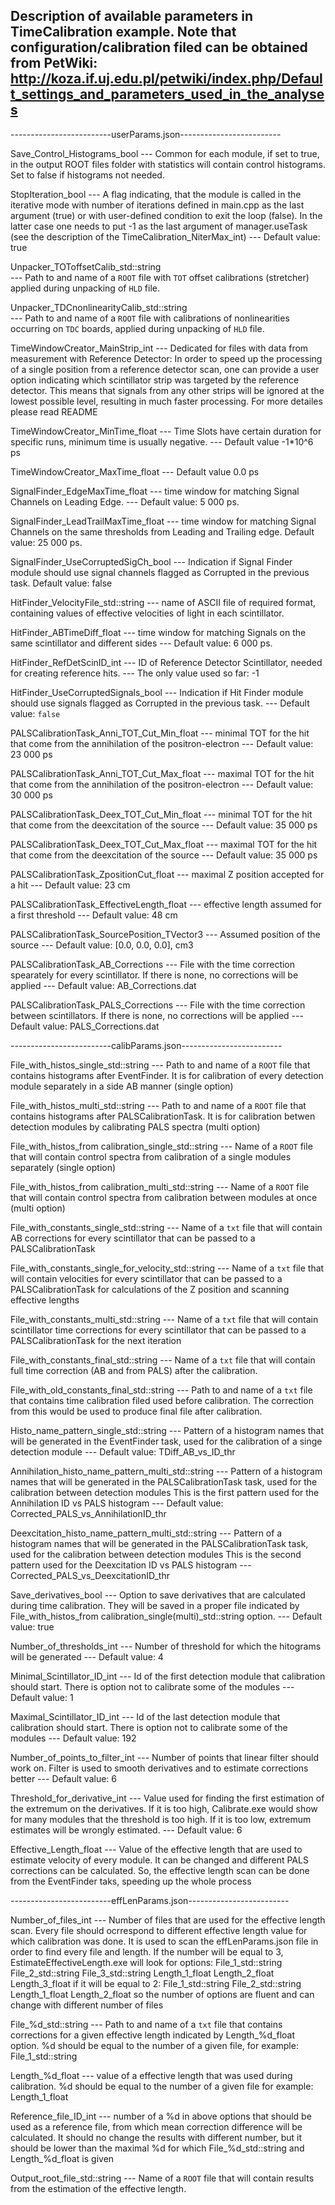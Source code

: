 Description of available parameters in TimeCalibration example.
Note that configuration/calibration filed can be obtained from PetWiki:
http://koza.if.uj.edu.pl/petwiki/index.php/Default_settings_and_parameters_used_in_the_analyses
--------

-------------------------userParams.json-------------------------

Save_Control_Histograms_bool
--- Common for each module, if set to true, in the output ROOT files folder with
statistics will contain control histograms. Set to false if histograms not needed.

StopIteration_bool
--- A flag indicating, that the module is called in the iterative mode with number of iterations defined in
main.cpp as the last argument (true) or with user-defined condition to exit the loop (false). In the latter case
one needs to put -1 as the last argument of manager.useTask (see the description of the TimeCalibration_NiterMax_int)
--- Default value: true

Unpacker_TOToffsetCalib_std::string  
--- Path to and name of a `ROOT` file with `TOT` offset calibrations (stretcher) applied during unpacking of `HLD` file.

Unpacker_TDCnonlinearityCalib_std::string  
--- Path to and name of a `ROOT` file with calibrations of nonlinearities occurring on `TDC` boards, applied during unpacking of `HLD` file.

TimeWindowCreator_MainStrip_int
--- Dedicated for files with data from measurement with Reference Detector:
In order to speed up the processing of a single position from a reference detector scan,
one can provide a user option indicating which scintillator strip was targeted by the reference detector.
This means that signals from any other strips will be ignored at the lowest possible level,
resulting in much faster processing. For more detailes please read README

TimeWindowCreator_MinTime_float
--- Time Slots have certain duration for specific runs, minimum time is usually
negative.
--- Default value -1*10^6 ps

TimeWindowCreator_MaxTime_float
--- Default value 0.0 ps

SignalFinder_EdgeMaxTime_float
--- time window for matching Signal Channels on Leading Edge.
--- Default value: 5 000 ps.

SignalFinder_LeadTrailMaxTime_float
--- time window for matching Signal Channels on the same thresholds from
Leading and Trailing edge. Default value: 25 000 ps.

SignalFinder_UseCorruptedSigCh_bool
--- Indication if Signal Finder module should use signal channels flagged as Corrupted in the previous task.
Default value: false

HitFinder_VelocityFile_std::string
--- name of ASCII file of required format, containing values of effective velocities
of light in each scintillator.

HitFinder_ABTimeDiff_float
--- time window for matching Signals on the same scintillator and different sides
--- Default value: 6 000 ps.

HitFinder_RefDetScinID_int
--- ID of Reference Detector Scintillator, needed for creating reference hits.
--- The only value  used so far: -1

HitFinder_UseCorruptedSignals_bool
--- Indication if Hit Finder module should use signals flagged as Corrupted in the previous task.
--- Default value: `false`

PALSCalibrationTask_Anni_TOT_Cut_Min_float
--- minimal TOT for the hit that come from the annihilation of the positron-electron
--- Default value: 23 000 ps

PALSCalibrationTask_Anni_TOT_Cut_Max_float
--- maximal TOT for the hit that come from the annihilation of the positron-electron
--- Default value: 30 000 ps

PALSCalibrationTask_Deex_TOT_Cut_Min_float
--- minimal TOT for the hit that come from the deexcitation of the source
--- Default value: 35 000 ps

PALSCalibrationTask_Deex_TOT_Cut_Max_float
--- maximal TOT for the hit that come from the deexcitation of the source
--- Default value: 35 000 ps

PALSCalibrationTask_ZpositionCut_float
--- maximal Z position accepted for a hit
--- Default value: 23 cm

PALSCalibrationTask_EffectiveLength_float
--- effective length assumed for a first threshold
--- Default value: 48 cm

PALSCalibrationTask_SourcePosition_TVector3
--- Assumed position of the source
--- Default value: [0.0, 0.0, 0.0], cm3

PALSCalibrationTask_AB_Corrections
--- File with the time correction spearately for every scintillator. If there is none, no corrections will be applied
--- Default value: AB_Corrections.dat

PALSCalibrationTask_PALS_Corrections
--- File with the time correction between scintillators. If there is none, no corrections will be applied
--- Default value: PALS_Corrections.dat

-------------------------calibParams.json-------------------------

File_with_histos_single_std::string
--- Path to and name of a `ROOT` file that contains histograms after EventFinder. It is for calibration of every detection module
separately in a side AB manner (single option)

File_with_histos_multi_std::string
--- Path to and name of a `ROOT` file that contains histograms after PALSCalibrationTask. It is for calibration betwen detection modules
by calibrating PALS spectra (multi option)

File_with_histos_from calibration_single_std::string
--- Name of a `ROOT` file that will contain control spectra from calibration of a single modules separately (single option)

File_with_histos_from calibration_multi_std::string
--- Name of a `ROOT` file that will contain control spectra from calibration between modules at once (multi option)

File_with_constants_single_std::string
--- Name of a `txt` file that will contain AB corrections for every scintillator that can be passed to a PALSCalibrationTask

File_with_constants_single_for_velocity_std::string
--- Name of a `txt` file that will contain velocities for every scintillator that can be passed to a PALSCalibrationTask for
calculations of the Z position and scanning effective lengths

File_with_constants_multi_std::string
--- Name of a `txt` file that will contain scintillator time corrections for every scintillator that can be passed to a PALSCalibrationTask
for the next iteration

File_with_constants_final_std::string
--- Name of a `txt` file that will contain full time correction (AB and from PALS) after the calibration.

File_with_old_constants_final_std::string
--- Path to and name of a `txt` file that contains time calibration filed used before calibration. The correction from this would be used to
produce final file after calibration.

Histo_name_pattern_single_std::string
--- Pattern of a histogram names that will be generated in the EventFinder task, used for the calibration of a singe detection module
--- Default value: TDiff_AB_vs_ID_thr


Annihilation_histo_name_pattern_multi_std::string
--- Pattern of a histogram names that will be generated in the PALSCalibrationTask task, used for the calibration between detection modules
This is the first pattern used for the Annihilation ID vs PALS histogram
--- Default value: Corrected_PALS_vs_AnnihilationID_thr

Deexcitation_histo_name_pattern_multi_std::string
--- Pattern of a histogram names that will be generated in the PALSCalibrationTask task, used for the calibration between detection modules
This is the second pattern used for the Deexcitation ID vs PALS histogram
--- Corrected_PALS_vs_DeexcitationID_thr

Save_derivatives_bool
--- Option to save derivatives that are calculated during time calibration. They will be saved in a proper file indicated by
File_with_histos_from calibration_single(multi)_std::string option.
--- Default value: true

Number_of_thresholds_int
--- Number of threshold for which the hitograms will be generated
--- Default value: 4

Minimal_Scintillator_ID_int
--- Id of the first detection module that calibration should start. There is option not to calibrate some of the modules
--- Default value: 1

Maximal_Scintillator_ID_int
--- Id of the last detection module that calibration should start. There is option not to calibrate some of the modules
--- Default value: 192

Number_of_points_to_filter_int
--- Number of points that linear filter should work on. Filter is used to smooth derivatives and to estimate corrections better
--- Default value: 6

Threshold_for_derivative_int
--- Value used for finding the first estimation of the extremum on the derivatives. If it is too high, Calibrate.exe would
show for many modules that the threshold is too high. If it is too low, extremum estimates will be wrongly estimated.
--- Default value: 6

Effective_Length_float
--- Value of the effective length that are used to estimate velocity of every module. It can be changed and different PALS
corrections can be calculated. So, the effective length scan can be done from the EventFinder taks, speeding up the whole process

-------------------------effLenParams.json-------------------------

Number_of_files_int
--- Number of files that are used for the effective length scan. Every file should ocrrespond to different effective length value
for which calibration was done. It is used to scan the effLenParams.json file in order to find every file and length. 
If the number will be equal to 3, EstimateEffectiveLength.exe will look for options:
File_1_std::string
File_2_std::string
File_3_std::string
Length_1_float
Length_2_float
Length_3_float
if it will be equal to 2:
File_1_std::string
File_2_std::string
Length_1_float
Length_2_float
so the number of options are fluent and can change with different number of files

File_%d_std::string
--- Path to and name of a `txt` file that contains corrections for a given effective length indicated by 
Length_%d_float option. %d should be equal to the number of a given file, for example: File_1_std::string

Length_%d_float
--- value of a  effective length that was used during calibration. %d should be equal to the number of a given file
for example: Length_1_float

Reference_file_ID_int
--- number of a %d in above options that should be used as a reference file, from which mean correction difference
will be calculated. It should no change the results with different number, but it should be lower than the maximal %d
for which File_%d_std::string and Length_%d_float is given

Output_root_file_std::string
--- Name of a `ROOT` file that will contain results from the estimation of the effective length.
